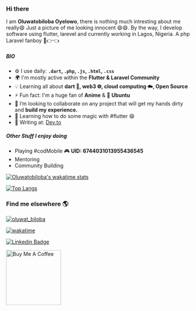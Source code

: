 ### Hi there <img src="https://media.giphy.com/media/hvRJCLFzcasrR4ia7z/giphy.gif" width="15px">

I am **Oluwatobiloba Oyelowo**, there is nothing much intresting about me really😄 Just a picture of me looking innocent 😄😄. By the way, I develop software using flutter, larevel and currently working in Lagos, Nigeria. A php Laravel fanboy 🥺👉👈

##### BIO

- ⚙️ I use daily: **`.dart`, `.php`, `.js`, `.html`, `.css`**
- 🌍 I'm mostly active within the **Flutter & Laravel Community**
- :bulb: Learning all about **dart :dart:, web3 :globe_with_meridians:, cloud computing :cloud:, Open Source**
- ⚡️ Fun fact: I'm a huge fan of **Anime** & :penguin: **Ubuntu**
- 👯 I’m looking to collaborate on any project that will get my hands dirty and **build my experience.**
- 🌱 Learning how to do some magic with #flutter 😄
- :notebook_with_decorative_cover: Writing at: [Dev.to](https://dev.to/oyelowotobiloba)

##### Other Stuff I enjoy doing

- Playing #codMobile :video_game: **UID: 6744031013955436545**
- Mentoring
- Community Building

[![Oluwatobiloba's wakatime stats](https://github-readme-stats.vercel.app/api/wakatime?username=oluwat_biloba&layout=compact)](https://github.com/oluwabi/github-readme-stats)

[![Top Langs](https://github-readme-stats.vercel.app/api/top-langs/?username=oluwatbi&layout=compact)](https://github.com/oluwatbi/github-readme-stats)


<!-- Find me elsewhere --> 

### Find me elsewhere 🌎

<p align="left"> <a href="https://twitter.com/oluwat_biloba" target="blank"><img src="https://img.shields.io/twitter/follow/oluwat_biloba?logo=twitter&style=for-the-badge" alt="oluwat_biloba" /></a> </p>

[![wakatime](https://wakatime.com/badge/user/d15a63f9-cd4b-4770-a0d1-2e380739d3bb.svg)](https://wakatime.com/@d15a63f9-cd4b-4770-a0d1-2e380739d3bb)

[![Linkedin Badge](https://img.shields.io/badge/-LinkedIn-blue?style=flat-square&logo=Linkedin&logoColor=white&link=https://www.linkedin.com/in/oyelowooluwatobi/)](https://www.linkedin.com/in/oyelowooluwatobi/)

<a href="https://www.buymeacoffee.com/oluwatbi" target="_blank"><img src="https://cdn.buymeacoffee.com/buttons/v2/default-red.png" alt="Buy Me A Coffee" width="150" ></a>

<!--
**oluwatbi/oluwatbi** is a ✨ _special_ ✨ repository because its `README.md` (this file) appears on your GitHub profile.

Here are some ideas to get you started:

- 🏢 I'm currently working at **Company**
- 🔭 I’m currently working on ...
- 🌱 I’m currently learning ...
- 👯 I’m looking to collaborate on ...
- 🤔 I’m looking for help with ...
- 💬 Ask me about ...
- 😄 Pronouns: ...
- ⚡ Fun fact: ...
-->
